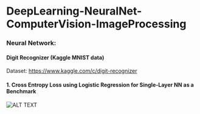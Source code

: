 # DeepLearning-NeuralNet-ComputerVision-ImageProcessing

### Neural Network:
#### Digit Recognizer (Kaggle MNIST data)
Dataset: https://www.kaggle.com/c/digit-recognizer

#### 1. Cross Entropy Loss using Logistic Regression for Single-Layer NN as a Benchmark
![ALT TEXT](https://github.com/SaifurRR/DeepLearning-NeuralNet-ComputerVision-ImageProcessing/blob/main/NeuralNetwork/Images/1_Logistic%20Regression_train_test_loss.png)


            
  
     
      
       
        
